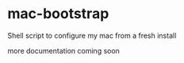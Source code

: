 mac-bootstrap
=============

Shell script to configure my mac from a fresh install

more documentation coming soon
